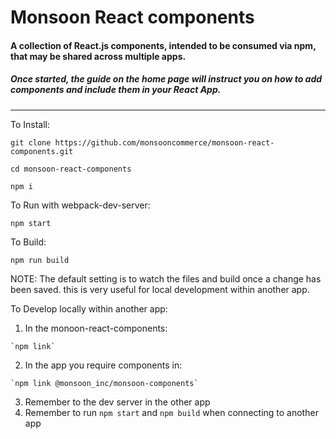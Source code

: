 # Monsoon React components

#### A collection of React.js components, intended to be consumed via npm, that may be shared across multiple apps.

##### Once started, the guide on the home page will instruct you on how to add components and include them in your React App.

-------

To Install:

  `git clone https://github.com/monsooncommerce/monsoon-react-components.git`
  
  `cd monsoon-react-components`
  
  `npm i`

To Run with webpack-dev-server:

  `npm start`

To Build:

  `npm run build`

NOTE: The default setting is to watch the files and build once a change has been saved.
this is very useful for local development within another app.

To Develop locally within another app:
  1. In the monoon-react-components:

    `npm link`

  2. In the app you require components in:

    `npm link @monsoon_inc/monsoon-components`

  3. Remember to the dev server in the other app
  4. Remember to run `npm start` and `npm build` when connecting to another app
